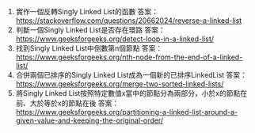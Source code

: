 

1. 實作一個反轉Singly Linked List的函數
   答案：https://stackoverflow.com/questions/20662024/reverse-a-linked-list
2. 判斷一個Singly Linked List是否存在環路
   答案：https://www.geeksforgeeks.org/detect-loop-in-a-linked-list/
3. 找到Singly Linked List中倒數第n個節點
   答案：https://www.geeksforgeeks.org/nth-node-from-the-end-of-a-linked-list/
4. 合併兩個已排序的Singly Linked List成為一個新的已排序LinkedList
   答案：https://www.geeksforgeeks.org/merge-two-sorted-linked-lists/
5. 將Singly Linked List按照特定數值x當中的節點分為兩部分，小於x的節點在前、大於等於x的節點在後
   答案：https://www.geeksforgeeks.org/partitioning-a-linked-list-around-a-given-value-and-keeping-the-original-order/